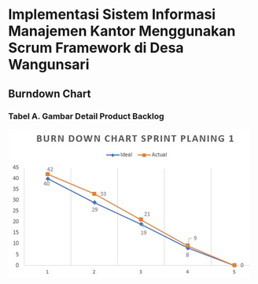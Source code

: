 # Implementasi Sistem Informasi Manajemen Kantor Menggunakan Scrum Framework di Desa Wangunsari

## Burndown Chart

### Tabel A. Gambar Detail Product Backlog
![burn1](images/burn1.JPG)

